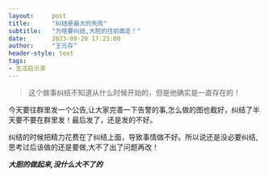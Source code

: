```yaml
---
layout:     post
title:      "纠结是最大的失败"
subtitle:   "为啥要纠结,大胆的往前面走！"
date:       2023-09-20 17:23:00
author:     "王元存"
header-style: text
tags:
- 生活启示录
---
```


> 这个做事纠结不知道从什么时候开始的，但是他确实是一直存在的！

今天要往群里发一个公告,让大家完善一下告警的事,怎么做的图也截好，纠结了半天要不要在群里发！最后发了，还是发的不好。

纠结的时候把精力花费在了纠结上面，导致事情做不好。所以说还是没必要纠结,思考过后该做的还是要做,大不了出了问题再改！

***大胆的做起来,没什么大不了的***
